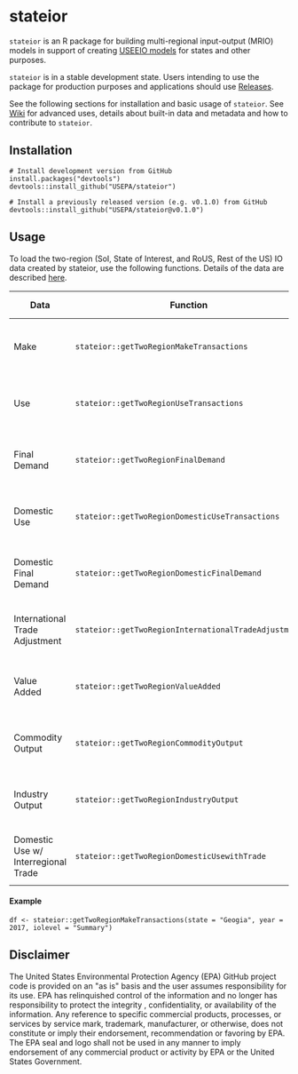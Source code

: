 # stateior

`stateior` is an R package for building multi-regional input-output (MRIO) models in support of creating [USEEIO models](https://www.epa.gov/land-research/us-environmentally-extended-input-output-useeio-models) for states and other purposes.

`stateior` is in a stable development state.
Users intending to use the package for production purposes and applications should use [Releases](https://github.com/USEPA/stateior/releases).

See the following sections for installation and basic usage of `stateior`.
See [Wiki](https://github.com/USEPA/stateior/wiki) for advanced uses, details about built-in data and metadata and how to contribute to `stateior`.

## Installation

```
# Install development version from GitHub
install.packages("devtools")
devtools::install_github("USEPA/stateior")
```

```
# Install a previously released version (e.g. v0.1.0) from GitHub
devtools::install_github("USEPA/stateior@v0.1.0")
```

## Usage

To load the two-region (SoI, State of Interest, and RoUS, Rest of the US) IO data created by stateior, use the following functions.
Details of the data are described [here](https://github.com/USEPA/stateior/blob/dev/format_specs/TwoRegionData.md#data).

| Data                                | Function                                              | Parameters (example) |
| ----------------------------------- | ----------------------------------------------------- | ---------------------------------------------------- |
| Make                                | `stateior::getTwoRegionMakeTransactions`              | `state = "Geogia", year = 2017, iolevel = "Summary"` |
| Use                                 | `stateior::getTwoRegionUseTransactions`               | `state = "Geogia", year = 2017, iolevel = "Summary"` |
| Final Demand                        | `stateior::getTwoRegionFinalDemand`                   | `state = "Geogia", year = 2017, iolevel = "Summary"` |
| Domestic Use                        | `stateior::getTwoRegionDomesticUseTransactions`       | `state = "Geogia", year = 2017, iolevel = "Summary"` |
| Domestic Final Demand               | `stateior::getTwoRegionDomesticFinalDemand`           | `state = "Geogia", year = 2017, iolevel = "Summary"` |
| International Trade Adjustment      | `stateior::getTwoRegionInternationalTradeAdjustment`  | `state = "Geogia", year = 2017, iolevel = "Summary"` |
| Value Added                         | `stateior::getTwoRegionValueAdded`                    | `state = "Geogia", year = 2017, iolevel = "Summary"` |
| Commodity Output                    | `stateior::getTwoRegionCommodityOutput`               | `state = "Geogia", year = 2017, iolevel = "Summary"` |
| Industry Output                     | `stateior::getTwoRegionIndustryOutput`                | `state = "Geogia", year = 2017, iolevel = "Summary"` |
| Domestic Use w/ Interregional Trade | `stateior::getTwoRegionDomesticUsewithTrade`          | `state = "Geogia", year = 2017, iolevel = "Summary"` |

#### Example

```
df <- stateior::getTwoRegionMakeTransactions(state = "Geogia", year = 2017, iolevel = "Summary")
```

## Disclaimer

The United States Environmental Protection Agency (EPA) GitHub project code is provided on an "as is" basis and the user assumes responsibility for its use.  EPA has relinquished control of the information and no longer has responsibility to protect the integrity , confidentiality, or availability of the information.  Any reference to specific commercial products, processes, or services by service mark, trademark, manufacturer, or otherwise, does not constitute or imply their endorsement, recommendation or favoring by EPA.  The EPA seal and logo shall not be used in any manner to imply endorsement of any commercial product or activity by EPA or the United States Government.

 
